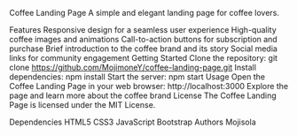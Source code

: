 Coffee Landing Page
A simple and elegant landing page for coffee lovers.

Features
Responsive design for a seamless user experience
High-quality coffee images and animations
Call-to-action buttons for subscription and purchase
Brief introduction to the coffee brand and its story
Social media links for community engagement
Getting Started
Clone the repository: git clone https://github.com/MojimoneY/coffee-landing-page.git
Install dependencies: npm install
Start the server: npm start
Usage
Open the Coffee Landing Page in your web browser: http://localhost:3000
Explore the page and learn more about the coffee brand
License
The Coffee Landing Page is licensed under the MIT License.

Dependencies
HTML5
CSS3
JavaScript
Bootstrap
Authors
Mojisola
